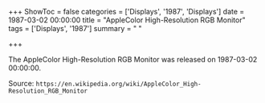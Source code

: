 +++
ShowToc = false
categories = ['Displays', '1987', 'Displays']
date = 1987-03-02 00:00:00
title = "AppleColor High-Resolution RGB Monitor"
tags = ['Displays', '1987']
summary = " "

+++

The AppleColor High-Resolution RGB Monitor was released on 1987-03-02 00:00:00.

Source: `https://en.wikipedia.org/wiki/AppleColor_High-Resolution_RGB_Monitor`
